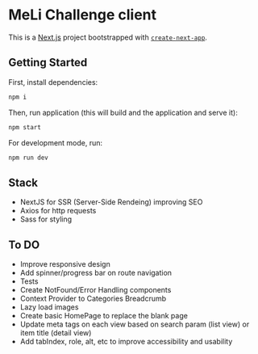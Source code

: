 # MeLi Challenge client
This is a [Next.js](https://nextjs.org/) project bootstrapped with [`create-next-app`](https://github.com/vercel/next.js/tree/canary/packages/create-next-app).

## Getting Started

First, install dependencies:

```bash
npm i
```
Then, run application (this will build and the application and serve it):

```bash
npm start
```

For development mode, run:
```bash
npm run dev
```

## Stack
+ NextJS for SSR (Server-Side Rendeing) improving SEO
+ Axios for http requests
+ Sass for styling

## To DO
+ Improve responsive design
+ Add spinner/progress bar on route navigation
+ Tests
+ Create NotFound/Error Handling components
+ Context Provider to Categories Breadcrumb
+ Lazy load images
+ Create basic HomePage to replace the blank page
+ Update meta tags on each view based on search param (list view) or item title (detail view)
+ Add tabIndex, role, alt, etc to improve accessibility and usability
